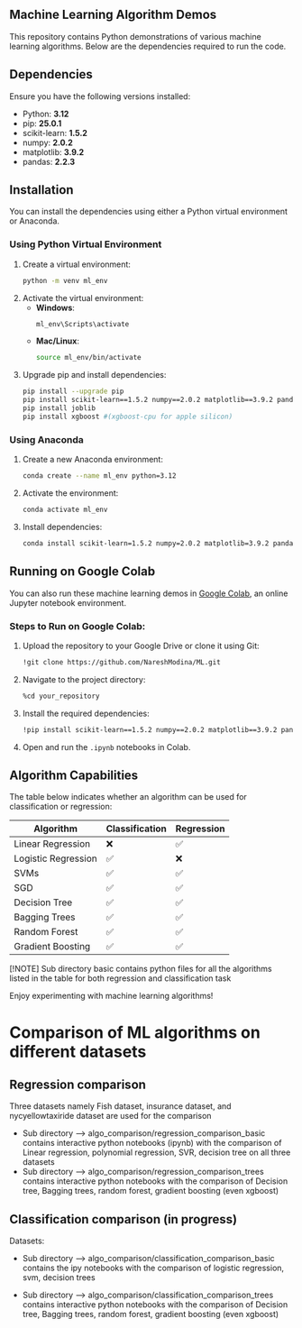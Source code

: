 ## Machine Learning Algorithm Demos

This repository contains Python demonstrations of various machine learning algorithms. Below are the dependencies required to run the code.

## Dependencies

Ensure you have the following versions installed:

- Python: **3.12**
- pip: **25.0.1**
- scikit-learn: **1.5.2**
- numpy: **2.0.2**
- matplotlib: **3.9.2**
- pandas: **2.2.3**

## Installation

You can install the dependencies using either a Python virtual environment or Anaconda.

### Using Python Virtual Environment

1. Create a virtual environment:
   ```sh
   python -m venv ml_env
   ```
2. Activate the virtual environment:
   - **Windows**:
     ```sh
     ml_env\Scripts\activate
     ```
   - **Mac/Linux**:
     ```sh
     source ml_env/bin/activate
     ```
3. Upgrade pip and install dependencies:
   ```sh
   pip install --upgrade pip
   pip install scikit-learn==1.5.2 numpy==2.0.2 matplotlib==3.9.2 pandas==2.2.3
   pip install joblib
   pip install xgboost #(xgboost-cpu for apple silicon)
   ```

### Using Anaconda

1. Create a new Anaconda environment:
   ```sh
   conda create --name ml_env python=3.12
   ```
2. Activate the environment:
   ```sh
   conda activate ml_env
   ```
3. Install dependencies:
   ```sh
   conda install scikit-learn=1.5.2 numpy=2.0.2 matplotlib=3.9.2 pandas=2.2.3
   ```

## Running on Google Colab

You can also run these machine learning demos in [Google Colab](https://colab.research.google.com/), an online Jupyter notebook environment.

### Steps to Run on Google Colab:

1. Upload the repository to your Google Drive or clone it using Git:
   ```sh
   !git clone https://github.com/NareshModina/ML.git
   ```
2. Navigate to the project directory:
   ```sh
   %cd your_repository
   ```
3. Install the required dependencies:
   ```sh
   !pip install scikit-learn==1.5.2 numpy==2.0.2 matplotlib==3.9.2 pandas==2.2.3
   ```
4. Open and run the `.ipynb` notebooks in Colab.

## Algorithm Capabilities

The table below indicates whether an algorithm can be used for classification or regression:

| Algorithm            | Classification | Regression |
|----------------------|---------------|-----------|
| Linear Regression    | ❌            | ✅        |
| Logistic Regression  | ✅            | ❌        |
| SVMs                | ✅            | ✅        |
| SGD                 | ✅            | ✅        |
| Decision Tree       | ✅            | ✅        |
| Bagging Trees       | ✅            | ✅        |
| Random Forest       | ✅            | ✅        |
| Gradient Boosting   | ✅            | ✅        |

[!NOTE] Sub directory basic contains python files for all the algorithms listed in the table for both regression and classification task

Enjoy experimenting with machine learning algorithms!

# Comparison of ML algorithms on different datasets

## Regression comparison
Three datasets namely Fish dataset, insurance dataset, and nycyellowtaxiride dataset are used for the comparison
-  Sub directory --> algo_comparison/regression_comparison_basic contains interactive python notebooks (ipynb) with the comparison of Linear regression, polynomial regression, SVR, decision tree on all three datasets
- Sub directory --> algo_comparison/regression_comparison_trees contains interactive python notebooks with the comparison of Decision tree, Bagging trees, random forest, gradient boosting (even xgboost)
## Classification comparison (in progress)
Datasets: 
- Sub directory --> algo_comparison/classification_comparison_basic contains the ipy notebooks with the comparison of logistic regression, svm, decision trees

- Sub directory --> algo_comparison/classification_comparison_trees contains interactive python notebooks with the comparison of Decision tree, Bagging trees, random forest, gradient boosting (even xgboost)
